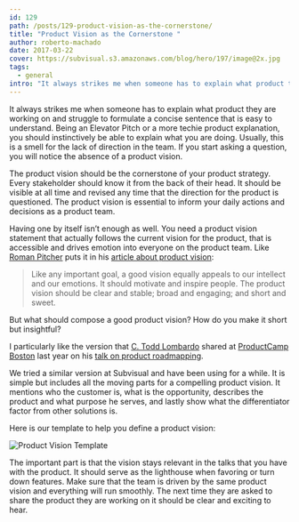```yaml
---
id: 129
path: /posts/129-product-vision-as-the-cornerstone/
title: "Product Vision as the Cornerstone "
author: roberto-machado
date: 2017-03-22
cover: https://subvisual.s3.amazonaws.com/blog/hero/197/image@2x.jpg
tags:
  - general
intro: "It always strikes me when someone has to explain what product they are working on and struggle to formulate a concise sentence that is easy to understand. Being an Elevator Pitch or a more techie product explanation, you should instinctively be able to explain what you are doing. Usually, this is a smell for the lack of direction in the team. If you start asking a question, you will notice the absence of a product vision."
---
```


It always strikes me when someone has to explain what product they are working on and struggle to formulate a concise sentence that is easy to understand. Being an Elevator Pitch or a more techie product explanation, you should instinctively be able to explain what you are doing. Usually, this is a smell for the lack of direction in the team. If you start asking a question, you will notice the absence of a product vision.

The product vision should be the cornerstone of your product strategy. Every stakeholder should know it from the back of their head. It should be visible at all time and revised any time that the direction for the product is questioned. The product vision is essential to inform your daily actions and decisions as a product team. 

Having one by itself isn’t enough as well. You need a product vision statement that actually follows the current vision for the product, that is accessible and drives emotion into everyone on the product team. Like [Roman Pitcher](http://www.romanpichler.com/) puts it in his [article about product vision](https://www.scrumalliance.org/community/articles/2009/january/the-product-vision):

> Like any important goal, a good vision equally appeals to our intellect and our emotions. It should motivate and inspire people. The product vision should be clear and stable; broad and engaging; and short and sweet.

But what should compose a good product vision? How do you make it short but insightful?

I particularly like the version that [C. Todd Lombardo](https://twitter.com/iamctodd) shared at [ProductCamp Boston](http://productcampboston.org/) last year on his [talk on product roadmapping](https://speakerdeck.com/iamctodd/product-roadmapping). 

We tried a similar version at Subvisual and have been using for a while. It is simple but includes all the moving parts for a compelling product vision. It mentions who the customer is, what is the opportunity, describes the product and what purpose he serves, and lastly show what the differentiator factor from other solutions is. 

Here is our template to help you define a product vision:

![Product Vision Template](https://subvisual.s3.amazonaws.com/blog/post_image/231/original.png)

The important part is that the vision stays relevant in the talks that you have with the product. It should serve as the lighthouse when favoring or turn down features. Make sure that the team is driven by the same product vision and everything will run smoothly. The next time they are asked to share the product they are working on it should be clear and exciting to hear. 

